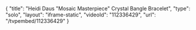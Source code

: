 {
    "title": "Heidi Daus \"Mosaic Masterpiece\" Crystal Bangle Bracelet",
    "type": "solo",
    "layout": "iframe-static",
    "videoId": "112336429",
    "url": "\/tvpembed\/112336429"
}